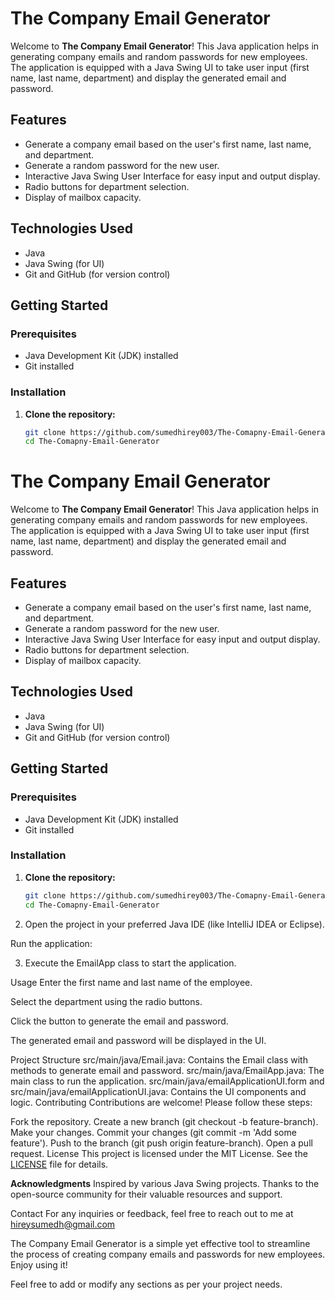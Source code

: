 # The Company Email Generator

Welcome to **The Company Email Generator**! This Java application helps in generating company emails and random passwords for new employees. The application is equipped with a Java Swing UI to take user input (first name, last name, department) and display the generated email and password.

## Features

- Generate a company email based on the user's first name, last name, and department.
- Generate a random password for the new user.
- Interactive Java Swing User Interface for easy input and output display.
- Radio buttons for department selection.
- Display of mailbox capacity.

## Technologies Used

- Java
- Java Swing (for UI)
- Git and GitHub (for version control)

## Getting Started

### Prerequisites

- Java Development Kit (JDK) installed
- Git installed

### Installation

1. **Clone the repository:**

   ```bash
   git clone https://github.com/sumedhirey003/The-Comapny-Email-Generator.git
   cd The-Comapny-Email-Generator
# The Company Email Generator

Welcome to **The Company Email Generator**! This Java application helps in generating company emails and random passwords for new employees. The application is equipped with a Java Swing UI to take user input (first name, last name, department) and display the generated email and password.

## Features

- Generate a company email based on the user's first name, last name, and department.
- Generate a random password for the new user.
- Interactive Java Swing User Interface for easy input and output display.
- Radio buttons for department selection.
- Display of mailbox capacity.

## Technologies Used

- Java
- Java Swing (for UI)
- Git and GitHub (for version control)

## Getting Started

### Prerequisites

- Java Development Kit (JDK) installed
- Git installed

### Installation

1. **Clone the repository:**

   ```bash
   git clone https://github.com/sumedhirey003/The-Comapny-Email-Generator.git
   cd The-Comapny-Email-Generator
2. Open the project in your preferred Java IDE (like IntelliJ IDEA or Eclipse).

Run the application:

3. Execute the EmailApp class to start the application.

Usage
Enter the first name and last name of the employee.

Select the department using the radio buttons.

Click the button to generate the email and password.

The generated email and password will be displayed in the UI.

Project Structure
src/main/java/Email.java: Contains the Email class with methods to generate email and password.
src/main/java/EmailApp.java: The main class to run the application.
src/main/java/emailApplicationUI.form and src/main/java/emailApplicationUI.java: Contains the UI components and logic.
Contributing
Contributions are welcome! Please follow these steps:

Fork the repository.
Create a new branch (git checkout -b feature-branch).
Make your changes.
Commit your changes (git commit -m 'Add some feature').
Push to the branch (git push origin feature-branch).
Open a pull request.
License
This project is licensed under the MIT License. See the [LICENSE](LICENSE) file for details.

**Acknowledgments**
Inspired by various Java Swing projects.
Thanks to the open-source community for their valuable resources and support.

Contact
For any inquiries or feedback, feel free to reach out to me at hireysumedh@gmail.com

The Company Email Generator is a simple yet effective tool to streamline the process of creating company emails and passwords for new employees. Enjoy using it!

Feel free to add or modify any sections as per your project needs.
